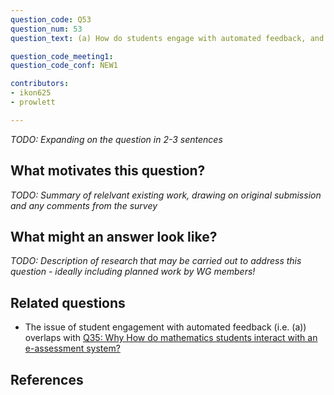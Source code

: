 ```yaml
---
question_code: Q53 
question_num: 53 
question_text: (a) How do students engage with automated feedback, and (b) are there any differences with how they would respond to the same feedback from a teacher? 

question_code_meeting1:  
question_code_conf: NEW1 

contributors: 
- ikon625
- prowlett

---
```

*TODO: Expanding on the question in 2-3 sentences*

## What motivates this question?

*TODO: Summary of relelvant existing work, drawing on original submission and any comments from the survey*

## What might an answer look like?

*TODO: Description of research that may be carried out to address this question - ideally including planned work by WG members!*

## Related questions

* The issue of student engagement with automated feedback (i.e. (a)) overlaps with [Q35: Why How do mathematics students interact with an e-assessment system?](Q35)

## References
